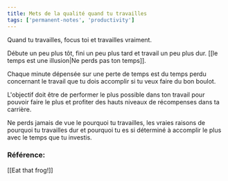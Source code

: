```yaml
---
title: Mets de la qualité quand tu travailles
tags: ['permanent-notes', 'productivity']
---
```


Quand tu travailles, focus toi et travailles vraiment.

Débute un peu plus tôt, fini un peu plus tard et travail un peu plus dur. [[le temps est une illusion|Ne perds pas ton temps]]. 

Chaque minute dépensée sur une perte de temps est du temps perdu concernant le travail que tu dois accomplir si tu veux faire du bon boulot. 

L'objectif doit être de performer le plus possible dans ton travail pour pouvoir faire le plus et profiter des hauts niveaux de récompenses dans ta carrière.

Ne perds jamais de vue le pourquoi tu travailles, les vraies raisons de pourquoi tu travailles dur et pourquoi tu es si déterminé à accomplir le plus avec le temps que tu investis.

### Référence:
[[Eat that frog!]]